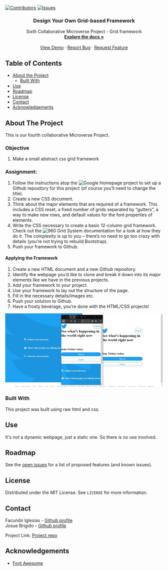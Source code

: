 [![Contributors][contributors-shield]][contributors-url]
[![Issues][issues-shield]][issues-url]
<br />
<p align="center">
 
  <h3 align="center">Design Your Own Grid-based Framework</h3>
  <p align="center">
    Sixth Collaborative Microverse Project - Grid framework
    <br />
    <a href="https://github.com/Fig77/grid-framework/tree/feature-developer"><strong>Explore the docs »</strong></a>
    <br />
    <br />
    <a href="http://www.kalavhan.com/8thproject/index.html">View Demo</a>
    ·
    <a href="https://github.com/Fig77/grid-framework/issues">Report Bug</a>
    ·
    <a href="https://github.com/Fig77/grid-framework/issues">Request Feature</a>
  </p>
</p>


<!-- TABLE OF CONTENTS -->
## Table of Contents

* [About the Project](#about-the-project)
  * [Built With](#built-with)
* [Use](#use)
* [Roadmap](#roadmap)
* [License](#license)
* [Contact](#contact)
* [Acknowledgements](#acknowledgements)



<!-- ABOUT THE PROJECT -->
## About The Project
This is our fourth collaborative Microverse Project.

### Objective
 1. Make a small abstract css grid framework
 
### Assignment:
 	

  1. Follow the instructions atop the ![Google Homepage project](https://www.theodinproject.com/courses/web-development-101/lessons/html-css) to set up a Github repository for this project (of course you’ll need to change the title).
  2. Create a new CSS document.
  3. Think about the major elements that are required of a framework. This includes a CSS reset, a fixed number of grids separated by “gutters”, a way to make new rows, and default values for the font properties of elements.
  4. Write the CSS necessary to create a basic 12-column grid framework. Check out the ![960 Grid System documentation](https://960.gs/) for a look at how they do it. The complexity is up to you – there’s no need to go too crazy with details (you’re not trying to rebuild Bootstrap).
  5. Push your framework to Github.

#### Applying the Framework

  1. Create a new HTML document and a new Github repository.
  2. Identify the webpage you’d like to clone and break it down into its major elements like we have in the previous projects.
  3. Add your framework to your project.
  4. Use your framework to lay out the structure of the page.
  5. Fill in the necessary details/images etc.
  6. Push your solution to Github.
  7. Have a frosty beverage, you’re done with the HTML/CSS projects!


![Project Screen Shot][product-screenshot]


### Built With
This project was built using raw html and css.

<!-- USAGE EXAMPLES -->
## Use

It's not a dynamic webpage, just a static one. So there is no use involved.


<!-- ROADMAP -->
## Roadmap

See the [open issues](https://github.com/Fig77/grid-framework/issues/issues) for a list of proposed features (and known issues).


<!-- LICENSE -->
## License

Distributed under the MIT License. See `LICENSE` for more information.

<!-- CONTACT -->
## Contact

Facundo Iglesias - [Github profile](https://github.com/Fig77)
<br>
Josue Brigido - [Github profile](https://github.com/kalavhan)

Project Link: [Project repo](https://github.com/Fig77/grid-framework)


<!-- ACKNOWLEDGEMENTS -->
## Acknowledgements
* [Font Awesome](https://fontawesome.com)


<!-- MARKDOWN LINKS & IMAGES -->
<!-- https://www.markdownguide.org/basic-syntax/#reference-style-links -->
[contributors-shield]: https://img.shields.io/badge/Contributors-2-%2300ff00
[contributors-url]: https://github.com/Fig77/grid-framework/graphs/contributors
[issues-shield]: https://img.shields.io/badge/issues-0-%2300ff00
[issues-url]: https://github.com/Fig77/grid-framework/issues
[product-screenshot]: img/product_ss.jpg
